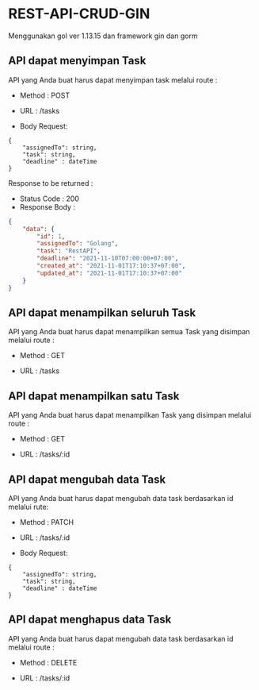 # REST-API-CRUD-GIN

Menggunakan gol ver 1.13.15 dan framework gin dan gorm

## API dapat menyimpan Task
API yang Anda buat harus dapat menyimpan task melalui route :

- Method : POST

- URL : /tasks

- Body Request: 
```
{
    "assignedTo": string,
    "task": string,
    "deadline" : dateTime
}
```

Response to be returned :

- Status Code : 200
- Response Body : 
``` json
{
    "data": {
        "id": 1,
        "assignedTo": "Golang",
        "task": "RestAPI",
        "deadline": "2021-11-10T07:00:00+07:00",
        "created_at": "2021-11-01T17:10:37+07:00",
        "updated_at": "2021-11-01T17:10:37+07:00"
    }
} 
```

## API dapat menampilkan seluruh Task

API yang Anda buat harus dapat menampilkan semua Task yang disimpan melalui route :

- Method : GET

- URL : /tasks

## API dapat menampilkan satu Task

API yang Anda buat harus dapat menampilkan Task yang disimpan melalui route :

- Method : GET

- URL : /tasks/:id

## API dapat mengubah data Task
API yang Anda buat harus dapat mengubah data task berdasarkan id melalui rute:

- Method : PATCH

- URL : /tasks/:id

- Body Request: 
```
{
    "assignedTo": string,
    "task": string,
    "deadline" : dateTime
}
```

## API dapat menghapus data Task

API yang Anda buat harus dapat mengubah data task berdasarkan id melalui route :

- Method : DELETE

- URL : /tasks/:id

